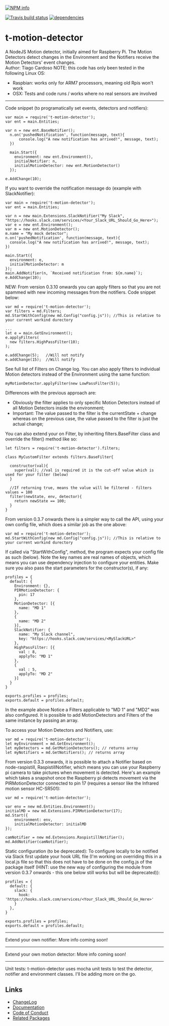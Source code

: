 [![NPM info](https://nodei.co/npm/t-motion-detector.png?downloads=true)](https://nodei.co/npm/t-motion-detector.png?downloads=true)

[![Travis build status](https://travis-ci.org/tcardoso2/t-motion-detector.png?branch=master)](https://travis-ci.org/tcardoso2/t-motion-detector)
[![dependencies](https://david-dm.org/tcardoso2/t-motion-detector.svg)](https://david-dm.org/tcardoso2/t-motion-detector.svg)

# t-motion-detector
A NodeJS Motion detector, initially aimed for Raspberry Pi.
The Motion Detectors detect changes in the Environment and the Notifiers receive the Motion Detectors' event changes.  
Author: Tiago Cardoso
NOTE: this code has only been tested in the following Linux OS:
- Raspbian: works only for ARM7 processors, meaning old Rpis won't work
- OSX: Tests and code runs / works where no real sensors are involved
***
Code snippet (to programatically set events, detectors and notifiers):  
````
var main = require('t-motion-detector');
var ent = main.Entities;

var n = new ent.BaseNotifier();
  n.on('pushedNotification', function(message, text){
      console.log("A new notification has arrived!", message, text);
  })

  main.Start({
    environment: new ent.Environment(),
    initialNotifier: n,
    initialMotionDetector: new ent.MotionDetector()
  });

e.AddChange(10);
````
If you want to override the notification message do (example with SlackNotifier):
````
var main = require('t-motion-detector');
var ent = main.Entities;

var n = new main.Extensions.SlackNotifier("My Slack", "https://hooks.slack.com/services/<Your_Slack_URL_Should_Go_Here>");
var e = new ent.Environment();
var m = new ent.MotionDetector();
m.name = "My mock detector";
n.on('pushedNotification', function(message, text){
  console.log("A new notification has arrived!", message, text);
})

main.Start({
  environment: e,
  initialMotionDetector: m
});
main.AddNotifier(n, `Received notification from: ${m.name}`);
e.AddChange(10);
````

NEW: From version 0.3.10 onwards you can apply filters so that you are not spammed with new incoming messages from the notifiers. Code snippet below:
````
var md = require('t-motion-detector');
var filters = md.Filters;
md.StartWithConfig(new md.Config("config.js")); //This is relative to your current workind durectory

...
let e = main.GetEnvironment();
e.applyFilters(
  new filters.HighPassFilter(10);
);

e.addChange(5);   //Will not notify
e.addChange(15);  //Will notify

````
See full list of Filters on Change log. 
You can also apply filters to individual Motion detectors instead of the Environment using the same function:
````
myMotionDetector.applyFilter(new LowPassFilter(5));
````
Differences with the previous approach are:
* Obviously the filter applies to only specific Motion Detectors instead of all Motion Detectors inside the environment;
* Important: The value passed to the filter is the currentState + change whereas on the previous case, the value passed to the filter is just the actual change;


You can also extend your on Filter, by inheriting filters.BaseFilter class and override the filter() method like so:
````
let filters = require('t-motion-detector').filters;

class MyCustomFilter extends filters.BaseFilter{

  constructor(val){
    super(val); //val is required it is the cut-off value which is used for your filter (below)
  }

  //If returning true, means the value will be filtered - filters values = 100
  filter(newState, env, detector){
    return newState == 100;
  }
}
````

From version 0.3.7 onwards there is a simpler way to call the API, using your own config file, which does a similar job as the one above:
````
var md = require('t-motion-detector');
md.StartWithConfig(new md.Config("config.js")); //This is relative to your current workind durectory
````

If called via "StartWithConfig", method, the program expects your config file as such (below). Note
the key names are real names of objects, which means you can use dependency injection to configure
your entities. Make sure you also pass the start parameters for the constructor(s), if any:

````
profiles = {
  default: {
    Environment: {},
    PIRMotionDetector: {
      pin: 17
    },
    MotionDetector: [{
      name: "MD 1"
    },
    {
      name: "MD 2"
    }],
    SlackNotifier: {
      name: "My Slack channel",
      key: "https://hooks.slack.com/services/<MySlackURL>"
    },
    HighPassFilter: [{
      val : 8,
      applyTo: "MD 1"
    },
    {
      val : 5,
      applyTo: "MD 2"
    }]    
  }
}

exports.profiles = profiles;
exports.default = profiles.default;
````
In the example above Notice a Filters applicable to "MD 1" and "MD2" was also configured. It is possible
to add MotionDetectors and Filters of the same instance by passing an array.  

To access your Motion Detectors and Notifiers, use:
````
var md = require('t-motion-detector');
let myEnvironment = md.GetEnvironment();
let myDetectors = md.GetMotionDetectors(); // returns array
let myNotifiers = md.GetNotifiers(); // returns array
````

From version 0.3.3 onwards, it is possible to attach a Notifier based on node-raspistill,
RaspistillNotifier, which means you can use your Raspberry pi camera to take pictures when
movement is detected. Here's an example which takes a snapshot once the Raspberry pi detects
movement via the PIRMotionDetector connected to pin 17 (requires a sensor like the Infrared 
motion sensor HC-SR501):
````
var md = require('t-motion-detector');

var env = new md.Entities.Environment();
initialMD = new md.Extensions.PIRMotionDetector(17);
md.Start({
	environment: env,
	initialMotionDetector: initialMD
});

camNotifier = new md.Extensions.RaspistillNotifier();
md.AddNotifier(camNotifier);
````

Static configuration (to be deprecated): To configure locally to be notified via Slack first update your hook URL file (I'm working on overriding this in a local.js file so that this does not have to be done on the config.js of the package itself (HINT: use the new way of configuring the module from version 0.3.7 onwards - this one below still works but will be deprecated)):  
````  
profiles = {
  default: {
	slack: {
	  hook: 'https://hooks.slack.com/services/<Your_Slack_URL_Should_Go_Here>'
	}
  },
}

exports.profiles = profiles;
exports.default = profiles.default;
````
***
Extend your own notifier: 
More info coming soon!

***
Extend your own motion detector: 
More info coming soon!

***
Unit tests: 
t-motion-detector uses mocha unit tests to test the detector, notifier and environment classes. I'll be adding more on the go.

## Links
  - [ChangeLog](https://github.com/tcardoso2/t-motion-detector/blob/master/CHANGELOG.md)  
  - [Documentation](https://github.com/tcardoso2/t-motion-detector/blob/master/DOCUMENTATION.md) 
  - [Code of Conduct](https://github.com/tcardoso2/t-motion-detector/blob/master/CODE_OF_CONDUCT.md)   
  - [Related Packages](https://www.npmjs.com/package/t-motion-detector-433)  
